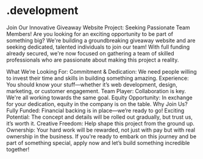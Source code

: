 # .development

Join Our Innovative Giveaway Website Project: Seeking Passionate Team Members!
Are you looking for an exciting opportunity to be part of something big? We're building a groundbreaking giveaway website and are seeking dedicated, talented individuals to join our team! With full funding already secured, we're now focused on gathering a team of skilled professionals who are passionate about making this project a reality.

What We’re Looking For:
Commitment & Dedication: We need people willing to invest their time and skills in building something amazing.
Experience: You should know your stuff—whether it’s web development, design, marketing, or customer engagement.
Team Player: Collaboration is key. We're all working towards the same goal.
Equity Opportunity: In exchange for your dedication, equity in the company is on the table.
Why Join Us?
Fully Funded: Financial backing is in place—we’re ready to go!
Exciting Potential: The concept and details will be rolled out gradually, but trust us, it’s worth it.
Creative Freedom: Help shape this project from the ground up.
Ownership: Your hard work will be rewarded, not just with pay but with real ownership in the business.
If you're ready to embark on this journey and be part of something special, apply now and let’s build something incredible together!
